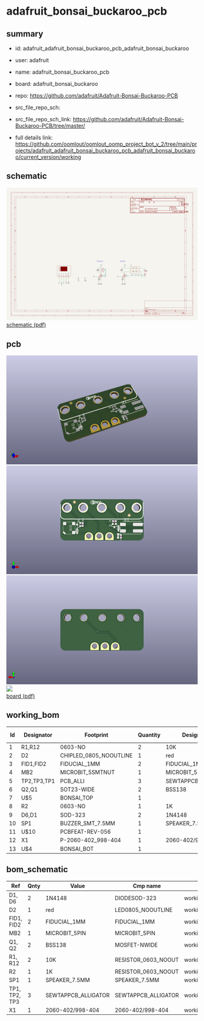 # adafruit_bonsai_buckaroo_pcb
 
## summary 
* id: adafruit_adafruit_bonsai_buckaroo_pcb_adafruit_bonsai_buckaroo
* user: adafruit
* name: adafruit_bonsai_buckaroo_pcb
* board: adafruit_bonsai_buckaroo
* repo: https://github.com/adafruit/Adafruit-Bonsai-Buckaroo-PCB



* src_file_repo_sch: 
* src_file_repo_sch_link: https://github.com/adafruit/Adafruit-Bonsai-Buckaroo-PCB/tree/master/
* full details link: https://github.com/oomlout/oomlout_oomp_project_bot_v_2/tree/main/projects/adafruit_adafruit_bonsai_buckaroo_pcb_adafruit_bonsai_buckaroo/current_version/working  

## schematic  
![](working_schematic_600.png)  
[schematic (pdf)](working_schematic.pdf) 






















## pcb  
![](working_3d_600.png) 
![](working_3d_front_600.png)  
![](working_3d_back_600.png)  
![](working_600.png)  
[board (pdf)](working.pdf)  

## working_bom
| Id | Designator | Footprint | Quantity | Designation | Supplier and ref |  | None | 
| --- | --- | --- | --- | --- | --- | --- | --- | 
| 1 | R1,R12 | 0603-NO | 2 | 10K |  |  | [''] | 
| 2 | D2 | CHIPLED_0805_NOOUTLINE | 1 | red |  |  | [''] | 
| 3 | FID1,FID2 | FIDUCIAL_1MM | 2 | FIDUCIAL_1MM |  |  | [''] | 
| 4 | MB2 | MICROBIT_5SMTNUT | 1 | MICROBIT_5PIN |  |  | [''] | 
| 5 | TP2,TP3,TP1 | PCB_ALLI | 3 | SEWTAPPCB_ALLIGATOR |  |  | [''] | 
| 6 | Q2,Q1 | SOT23-WIDE | 2 | BSS138 |  |  | [''] | 
| 7 | U$5 | BONSAI_TOP | 1 |  |  |  | [''] | 
| 8 | R2 | 0603-NO | 1 | 1K |  |  | [''] | 
| 9 | D6,D1 | SOD-323 | 2 | 1N4148 |  |  | [''] | 
| 10 | SP1 | BUZZER_SMT_7.5MM | 1 | SPEAKER_7.5MM |  |  | [''] | 
| 11 | U$10 | PCBFEAT-REV-056 | 1 |  |  |  | [''] | 
| 12 | X1 | P-2060-402_998-404 | 1 | 2060-402/998-404 |  |  | [''] | 
| 13 | U$4 | BONSAI_BOT | 1 |  |  |  | [''] | 


## bom_schematic
| Ref | Qnty | Value | Cmp name | Footprint | Description | Vendor | DNP | 
| --- | --- | --- | --- | --- | --- | --- | --- | 
| D1, D6 | 2 | 1N4148 | DIODESOD-323 | working:SOD-323 |  |  |  | 
| D2 | 1 | red | LED0805_NOOUTLINE | working:CHIPLED_0805_NOOUTLINE |  |  |  | 
| FID1, FID2 | 2 | FIDUCIAL_1MM | FIDUCIAL_1MM | working:FIDUCIAL_1MM |  |  |  | 
| MB2 | 1 | MICROBIT_5PIN | MICROBIT_5PIN | working:MICROBIT_5SMTNUT |  |  |  | 
| Q1, Q2 | 2 | BSS138 | MOSFET-NWIDE | working:SOT23-WIDE |  |  |  | 
| R1, R12 | 2 | 10K | RESISTOR_0603_NOOUT | working:0603-NO |  |  |  | 
| R2 | 1 | 1K | RESISTOR_0603_NOOUT | working:0603-NO |  |  |  | 
| SP1 | 1 | SPEAKER_7.5MM | SPEAKER_7.5MM | working:BUZZER_SMT_7.5MM |  |  |  | 
| TP1, TP2, TP3 | 3 | SEWTAPPCB_ALLIGATOR | SEWTAPPCB_ALLIGATOR | working:PCB_ALLI |  |  |  | 
| X1 | 1 | 2060-402/998-404 | 2060-402/998-404 | working:P-2060-402_998-404 |  |  |  | 



